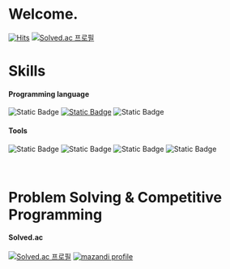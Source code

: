 # Welcome.
[![Hits](https://hits.seeyoufarm.com/api/count/incr/badge.svg?url=https%3A%2F%2Fgithub.com%2FSadorn&count_bg=%23C873E7&title_bg=%236238B6&icon=godotengine.svg&icon_color=%23E4B7B7&title=hits&edge_flat=false)](https://hits.seeyoufarm.com)
[![Solved.ac 프로필](http://mazassumnida.wtf/api/mini/generate_badge?boj=sadorn)](https://solved.ac/sadorn) <br>

# Skills

#### Programming language
![Static Badge](https://img.shields.io/badge/Python-blue?style=flat-square&logo=python&logoColor=white)
[![Static Badge](https://img.shields.io/badge/Java-orange?style=flat-square&logoColor=white)](https://www.java.com)
![Static Badge](https://img.shields.io/badge/GDscript-blue?style=flat-square&logo=Godot%20Engine&logoColor=white)
<br>

#### Tools
![Static Badge](https://img.shields.io/badge/VS%20code-purple?style=flat-square&logo=Visual%20Studio%20Code&logoColor=white)
![Static Badge](https://img.shields.io/badge/Godot%20Engine-blue?style=flat-square&logo=Godot%20Engine&logoColor=white)
![Static Badge](https://img.shields.io/badge/GitHub-black?style=flat-square&logo=GitHub&logoColor=white)
![Static Badge](https://img.shields.io/badge/Git-red?style=flat-square&logo=Git&logoColor=white)
<br>

<br>

# Problem Solving & Competitive Programming
#### Solved.ac
[![Solved.ac 프로필](http://mazassumnida.wtf/api/v2/generate_badge?boj=sadorn)](https://solved.ac/sadorn)
[![mazandi profile](http://mazandi.herokuapp.com/api?handle=sadorn&theme=warm)](https://solved.ac/sadorn) <br>

